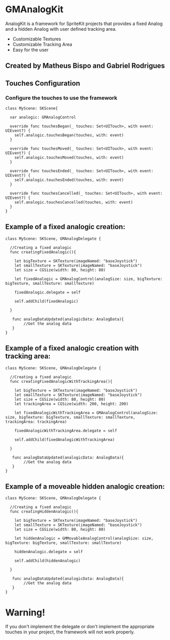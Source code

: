 # GMAnalogKit

AnalogKit is a framework for SpriteKit projects that provides a fixed Analog and a hidden Analog with user defined tracking area.

- Customizable Textures
- Customizable Tracking Area
- Easy for the user

## Created by Matheus Bispo and Gabriel Rodrigues

## Touches Configuration
### Configure the touches to use the framework
```
class MyScene: SKScene{

  var analogic: GMAnalogControl

  override func touchesBegan(_ touches: Set<UITouch>, with event: UIEvent?) {
    self.analogic.touchesBegan(touches, with: event)
  }
  
  override func touchesMoved(_ touches: Set<UITouch>, with event: UIEvent?) {
    self.analogic.touchesMoved(touches, with: event)
  }
  
  override func touchesEnded(_ touches: Set<UITouch>, with event: UIEvent?) {
    self.analogic.touchesEnded(touches, with: event)
  }
  
  override func touchesCancelled(_ touches: Set<UITouch>, with event: UIEvent?) {
    self.analogic.touchesCancelled(touches, with: event)
  }  
}
```

## Example of a fixed analogic creation:

```
class MyScene: SKScene, GMAnalogDelegate {

  //Creating a fixed analogic
  func creatingFixedAnalogic(){
  
    let bigTexture = SKTexture(imageNamed: "baseJoystick")
    let smallTexture = SKTexture(imageNamed: "baseJoystick")
    let size = CGSize(width: 80, height: 80)
  
    let fixedAnalogic = GMAnalogControl(analogSize: size, bigTexture: bigTexture, smallTexture: smallTexture)
    
    fixedAnalogic.delegate = self
    
    self.addChild(fixedAnalogic)
    
  }
  
   func analogDataUpdated(analogicData: AnalogData){
        //Get the analog data
   }
}
```

## Example of a fixed analogic creation with tracking area:

```
class MyScene: SKScene, GMAnalogDelegate {

  //Creating a fixed analogic
  func creatingFixedAnalogicWithTrackingArea(){
  
    let bigTexture = SKTexture(imageNamed: "baseJoystick")
    let smallTexture = SKTexture(imageNamed: "baseJoystick")
    let size = CGSize(width: 80, height: 80)
    let trackingArea = CGSize(width: 200, height: 200)
  
    let fixedAnalogicWithTrackingArea = GMAnalogControl(analogSize: size, bigTexture: bigTexture, smallTexture: smallTexture, trackingArea: trackingArea)
    
    fixedAnalogicWithTrackingArea.delegate = self
    
    self.addChild(fixedAnalogicWithTrackingArea)
    
  }
  
   func analogDataUpdated(analogicData: AnalogData){
        //Get the analog data
   }
}
```

## Example of a moveable hidden analogic creation:

```
class MyScene: SKScene, GMAnalogDelegate {

  //Creating a fixed analogic
  func creatingHiddenAnalogic(){
  
    let bigTexture = SKTexture(imageNamed: "baseJoystick")
    let smallTexture = SKTexture(imageNamed: "baseJoystick")
    let size = CGSize(width: 80, height: 80)
  
    let hiddenAnalogic = GMMovableAnalogControl(analogSize: size, bigTexture: bigTexture, smallTexture: smallTexture)
    
    hiddenAnalogic.delegate = self
    
    self.addChild(hiddenAnalogic)
    
  }
  
   func analogDataUpdated(analogicData: AnalogData){
        //Get the analog data
   }
}
```
# Warning!

If you don't implement the delegate or don't implement the appropriate touches in your project, the framework will not work properly.
